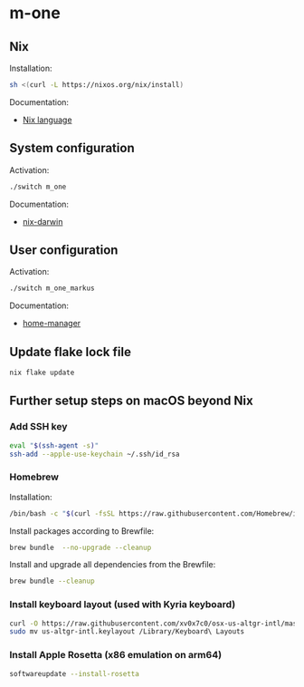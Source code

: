 # m-one

## Nix

Installation:

```bash
sh <(curl -L https://nixos.org/nix/install)
```

Documentation:
- [Nix language](https://nixos.org/manual/nix/stable/language)


## System configuration

Activation:

```bash
./switch m_one
```

Documentation:
- [nix-darwin](https://daiderd.com/nix-darwin/manual)


## User configuration

Activation:

```bash
./switch m_one_markus
```

Documentation:
- [home-manager](https://nix-community.github.io/home-manager)


## Update flake lock file

```bash
nix flake update
```


## Further setup steps on macOS beyond Nix

### Add SSH key

```bash
eval "$(ssh-agent -s)"
ssh-add --apple-use-keychain ~/.ssh/id_rsa
```

### Homebrew

Installation:

```bash
/bin/bash -c "$(curl -fsSL https://raw.githubusercontent.com/Homebrew/install/HEAD/install.sh)"
```

Install packages according to Brewfile:

```bash
brew bundle  --no-upgrade --cleanup
```

Install and upgrade all dependencies from the Brewfile:

```bash
brew bundle --cleanup
```


### Install keyboard layout (used with Kyria keyboard)

```bash
curl -O https://raw.githubusercontent.com/xv0x7c0/osx-us-altgr-intl/master/us-altgr-intl.keylayout
sudo mv us-altgr-intl.keylayout /Library/Keyboard\ Layouts
```


### Install Apple Rosetta (x86 emulation on arm64)

```bash
softwareupdate --install-rosetta
```
